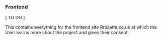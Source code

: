 ### Frontend

[ TO DO ]

This contains everything for the frontend site Rrosetta.co.uk at which the User learns more about the project and gives their consent.